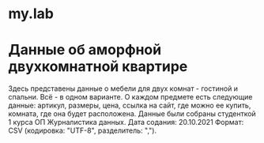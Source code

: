 # my.lab
 # Данные об аморфной двухкомнатной квартире

Здесь представены данные о мебели для двух комнат - гостиной и спальни. Всё - в одном варианте.
О каждом предмете есть следующие данные: артикул, размеры, цена, ссылка на сайт, где можно ее купить, комната, где она будет расположена. 
Данные были собраны студенткой 1 курса ОП Журналистика данных.
Дата содания: 20.10.2021
Формат: CSV (кодировка: "UTF-8", разделитель: ",").
